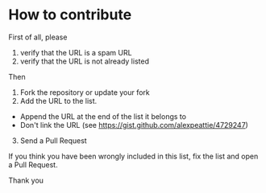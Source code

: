 # How to contribute

First of all, please

1. verify that the URL is a spam URL
2. verify that the URL is not already listed

Then

1. Fork the repository or update your fork
2. Add the URL to the list. 
  - Append the URL at the end of the list it belongs to
  - Don't link the URL (see https://gist.github.com/alexpeattie/4729247)
3. Send a Pull Request

If you think you have been wrongly included in this list, fix the list and open a Pull Request. 

Thank you
